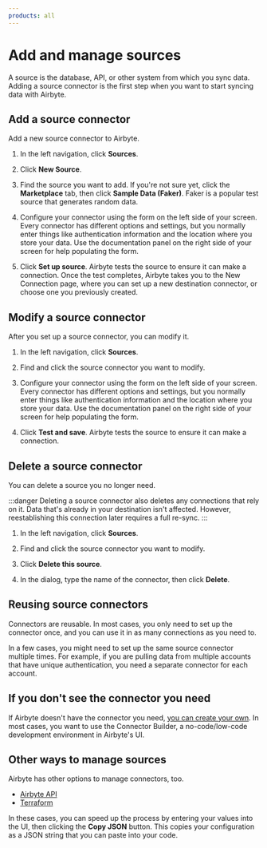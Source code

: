 ```yaml
---
products: all
---
```


# Add and manage sources

A source is the database, API, or other system from which you sync data. Adding a source connector is the first step when you want to start syncing data with Airbyte.

## Add a source connector

Add a new source connector to Airbyte.

1. In the left navigation, click **Sources**.

2. Click **New Source**.

3. Find the source you want to add. If you're not sure yet, click the **Marketplace** tab, then click **Sample Data (Faker)**. Faker is a popular test source that generates random data.

4. Configure your connector using the form on the left side of your screen. Every connector has different options and settings, but you normally enter things like authentication information and the location where you store your data. Use the documentation panel on the right side of your screen for help populating the form.

5. Click **Set up source**. Airbyte tests the source to ensure it can make a connection. Once the test completes, Airbyte takes you to the New Connection page, where you can set up a new destination connector, or choose one you previously created.

<Arcade id="MOZ8NhasIpvf6M9Xkpna" title="Set up a new source" paddingBottom="calc(50%)" />

## Modify a source connector

After you set up a source connector, you can modify it.

1. In the left navigation, click **Sources**.

2. Find and click the source connector you want to modify.

3. Configure your connector using the form on the left side of your screen. Every connector has different options and settings, but you normally enter things like authentication information and the location where you store your data. Use the documentation panel on the right side of your screen for help populating the form.

4. Click **Test and save**. Airbyte tests the source to ensure it can make a connection.

## Delete a source connector

You can delete a source you no longer need. 

:::danger
Deleting a source connector also deletes any connections that rely on it. Data that's already in your destination isn't affected. However, reestablishing this connection later requires a full re-sync.
:::

1. In the left navigation, click **Sources**.

2. Find and click the source connector you want to modify.

3. Click **Delete this source**.

4. In the dialog, type the name of the connector, then click **Delete**.

## Reusing source connectors

Connectors are reusable. In most cases, you only need to set up the connector once, and you can use it in as many connections as you need to.

In a few cases, you might need to set up the same source connector multiple times. For example, if you are pulling data from multiple accounts that have unique authentication, you need a separate connector for each account.

## If you don't see the connector you need

If Airbyte doesn't have the connector you need, [you can create your own](../../connector-development/). In most cases, you want to use the Connector Builder, a no-code/low-code development environment in Airbyte's UI.

## Other ways to manage sources

Airbyte has other options to manage connectors, too.

- [Airbyte API](https://reference.airbyte.com/reference/createsource#/)
- [Terraform](../../terraform-documentation)

In these cases, you can speed up the process by entering your values into the UI, then clicking the **Copy JSON** button. This copies your configuration as a JSON string that you can paste into your code.
